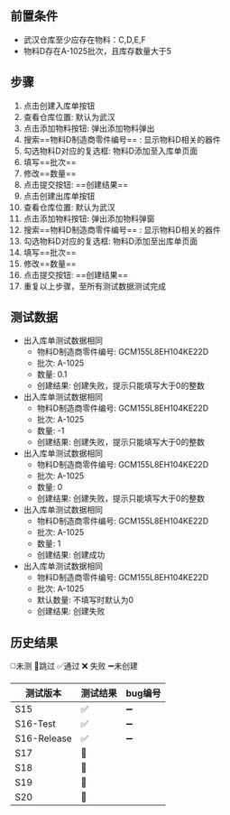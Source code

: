 
## 前置条件

- 武汉仓库至少应存在物料：C,D,E,F
- 物料D存在A-1025批次，且库存数量大于5

## 步骤

1. 点击创建入库单按钮
2. 查看仓库位置: 默认为武汉
3. 点击添加物料按钮: 弹出添加物料弹出
4. 搜索==物料D制造商零件编号== : 显示物料D相关的器件
5. 勾选物料D对应的复选框: 物料D添加至入库单页面
6. 填写==批次== 
7. 修改==数量== 
9. 点击提交按钮: ==创建结果==
10. 点击创建出库单按钮
11. 查看仓库位置: 默认为武汉
12. 点击添加物料按钮: 弹出添加物料弹窗
13. 搜索==物料D制造商零件编号== : 显示物料D相关的器件
14. 勾选物料D对应的复选框: 物料D添加至出库单页面
15. 填写==批次== 
16. 修改==数量== 
18. 点击提交按钮: ==创建结果== 
19. 重复以上步骤，至所有测试数据测试完成

## 测试数据

- 出入库单测试数据相同
	- 物料D制造商零件编号: GCM155L8EH104KE22D
	- 批次: A-1025
	- 数量: 0.1
	- 创建结果: 创建失败，提示只能填写大于0的整数
- 出入库单测试数据相同
	- 物料D制造商零件编号: GCM155L8EH104KE22D
	- 批次: A-1025
	- 数量: -1
	- 创建结果: 创建失败，提示只能填写大于0的整数
- 出入库单测试数据相同
	- 物料D制造商零件编号: GCM155L8EH104KE22D
	- 批次: A-1025
	- 数量: 0
	- 创建结果: 创建失败，提示只能填写大于0的整数
- 出入库单测试数据相同
	- 物料D制造商零件编号: GCM155L8EH104KE22D
	- 批次: A-1025
	- 数量: 1
	- 创建结果: 创建成功
- 出入库单测试数据相同
	- 物料D制造商零件编号: GCM155L8EH104KE22D
	- 批次: A-1025
	- 默认数量: 不填写时默认为0
	- 创建结果: 创建失败

## 历史结果
 ◻️未测    🚫跳过     ✅通过    ❌ 失败     ➖未创建
 
| 测试版本 | 测试结果 | bug编号 |
| ---- | ---- | ---- |
| S15 | ✅ | ➖ |
| S16-Test | ✅ | ➖ |
| S16-Release | ✅ | ➖ |
| S17 | 🚫 |  |
| S18 | 🚫 |  |
| S19 | 🚫 |  |
| S20 | 🚫 |  |
